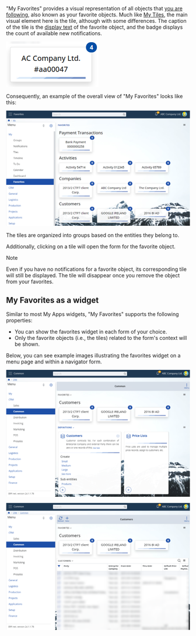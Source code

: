 "My Favorites" provides a visual representation of all objects that [you are following](../../social/social-follows.md), also known as your favorite objects. Much like [My Tiles](../tiles.md), the main visual element here is the tile, although with some differences. The caption of the tile is the [display text](https://docs.erp.net/tech/advanced/data-objects/display-format.html) of the favorite object, and the badge displays the count of available new notifications.


![Favorites - Tile](./pictures/tile.png "Favorites - Tile")

Consequently, an example of the overall view of "My Favorites" looks like this:

![Favorites - Overview](./pictures/overview.png "Favorites - Overview")

The tiles are organized into groups based on the entities they belong to.

Additionally, clicking on a tile will open the form for the favorite object.

> [!NOTE]
> Even if you have no notifications for a favorite object, its corresponding tile will still be displayed. The tile will disappear once you remove the object from your favorites.

## My Favorites as a widget

Similar to most My Apps widgets, "My Favorites" supports the following properties:

- You can show the favorites widget in each form of your choice.
- Only the favorite objects (i.e., the tiles) related to the form's context will be shown.

Below, you can see example images illustrating the favorites widget on a menu page and within a navigator form.

![Favorites - Context menu page](./pictures/context-menupage.png "Favorites - Context menu page")

![Favorites - Context navigator](./pictures/context-navigator.png "Favorites - Context navigator")